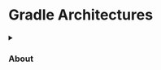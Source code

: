 # Gradle Architectures

<details>

<summary><h3> About </h3></summary>

Gradle Architecture is well, not a term. It is not a single concept but rather a collection of approaches towards achieving some kind of Android app's code structure, which would make sense. An Android App may take 10-15 MB of your mobile's disk memory when installed, but its code needed to generate that build may span to 100,000+ files . Having these many files in a single folder would make navigation difficult and chances of shipping buggy code almost inevitable.

Fortunately Gradle's build system is quite smart in building Android codebase and therefore allows us to modularise our code as per our need. It does define certain rules to prevent cyclic


</details>

